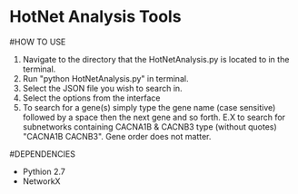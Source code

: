# HotNet Analysis Tools

#HOW TO USE
1. Navigate to the directory that the HotNetAnalysis.py is located to in the terminal.
2. Run "python HotNetAnalysis.py" in terminal.
3. Select the JSON file you wish to search in.
4. Select the options from the interface
5. To search for a gene(s) simply type the gene name (case sensitive) followed by a space then the next gene and so forth. 
E.X to search for subnetworks containing CACNA1B & CACNB3 type (without quotes) "CACNA1B CACNB3". Gene order does not matter.




#DEPENDENCIES
 * Pythion 2.7
 * NetworkX
